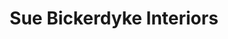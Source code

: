 ---
title: "Sue Bickerdyke Interiors"
url: /carefree/sue-bickerdyke-interiors/
shop: interior decoration
---